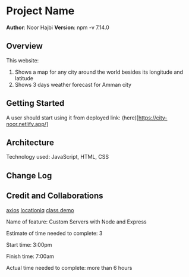 # Project Name

**Author**: Noor Hajbi
**Version**: npm -v
7.14.0
## Overview
This website:
1. Shows a map for any city around the world besides its longitude and latitude
2. Shows 3 days weather forecast for Amman city 
## Getting Started
A user should start using it from deployed link: 
(here)[https://city-noor.netlify.app/]

## Architecture
Technology used:
JavaScript, HTML, CSS
<!-- Provide a detailed description of the application design. What technologies (languages, libraries, etc) you're using, and any other relevant design information. -->

## Change Log
<!--:

01-01-2001 4:59pm - Application now has a fully-functional express server, with a GET route for the location resource. -->

## Credit and Collaborations
[axios](https://www.npmjs.com/package/axios)
[locationiq](https://locationiq.com/docs#search-forward-geocoding)
[class demo](https://github.com/LTUC/amman-301d20-react/tree/master/class-07/demo)


Name of feature: Custom Servers with Node and Express

Estimate of time needed to complete: 3

Start time: 3:00pm

Finish time: 7:00am

Actual time needed to complete: more than 6 hours